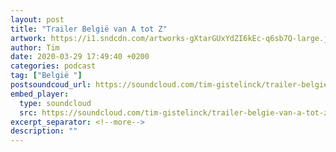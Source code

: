 ```yaml
---
layout: post
title: "Trailer België van A tot Z"
artwork: https://i1.sndcdn.com/artworks-gXtarGUxYdZI6kEc-q6sb7Q-large.jpg
author: Tim
date: 2020-03-29 17:49:40 +0200
categories: podcast
tag: ["België "]
postsoundcoud_url: https://soundcloud.com/tim-gistelinck/trailer-belgie-van-a-tot-z
embed_player:
  type: soundcloud
  src: https://soundcloud.com/tim-gistelinck/trailer-belgie-van-a-tot-z
excerpt_separator: <!--more-->
description: ""
---
```

